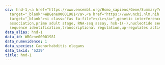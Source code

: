 ```yaml
---
csv: hnd-1,<a href="https://www.ensembl.org/Homo_sapiens/Gene/Summary?db=core;g=WBGene00001981"
  target="_blank">WBGene00001981</a>,<a href="https://www.ncbi.nlm.nih.gov/pubmed/30894454"
  target="_blank"><i class="fas fa-file"></i></a>",genetic interference,functional
  association,prime adult stage, RNA-seq assay, hsb-1(-),nucleotide sequence identification,nucleotide
  sequence identification,transcriptional regulation,up-regulates activity
data_alias: hnd-1
data_id: WBGene00001981
data_numevidence: 1
data_species: Caenorhabditis elegans
data_taxid: '6239'
title: hnd-1
---
```

